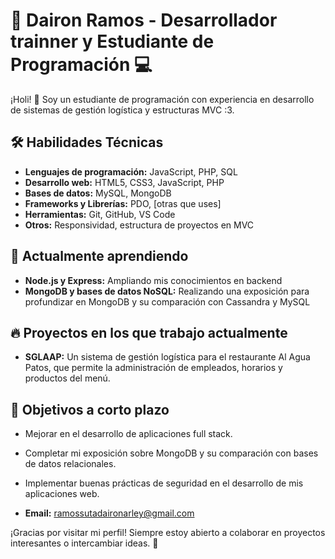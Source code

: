 # 💼 Dairon Ramos - Desarrollador trainner y Estudiante de Programación 💻

¡Holi! 👋 Soy un estudiante de programación con experiencia en desarrollo de sistemas de gestión logística y estructuras MVC :3.

## 🛠️ Habilidades Técnicas

- **Lenguajes de programación:** JavaScript, PHP, SQL
- **Desarrollo web:** HTML5, CSS3, JavaScript, PHP
- **Bases de datos:** MySQL, MongoDB
- **Frameworks y Librerías:** PDO, [otras que uses]
- **Herramientas:** Git, GitHub, VS Code
- **Otros:** Responsividad, estructura de proyectos en MVC

## 🌱 Actualmente aprendiendo

- **Node.js y Express:** Ampliando mis conocimientos en backend
- **MongoDB y bases de datos NoSQL:** Realizando una exposición para profundizar en MongoDB y su comparación con Cassandra y MySQL

## 🔥 Proyectos en los que trabajo actualmente

- **SGLAAP:** Un sistema de gestión logística para el restaurante Al Agua Patos, que permite la administración de empleados, horarios y productos del menú.

## 🎯 Objetivos a corto plazo

- Mejorar en el desarrollo de aplicaciones full stack.
- Completar mi exposición sobre MongoDB y su comparación con bases de datos relacionales.
- Implementar buenas prácticas de seguridad en el desarrollo de mis aplicaciones web.


- **Email:** ramossutadaironarley@gmail.com

¡Gracias por visitar mi perfil! Siempre estoy abierto a colaborar en proyectos interesantes o intercambiar ideas. 🚀
